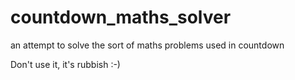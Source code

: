 # countdown_maths_solver
an attempt to solve the sort of maths problems used in countdown

Don't use it, it's rubbish :-)
